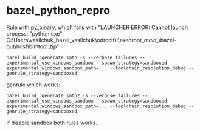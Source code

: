 # bazel_python_repro

Rule with py_binary, which fails with "LAUNCHER ERROR: Cannot launch process: "python.exe" C:\Users\vasilchuk\_bazel_vasilchuk\odrccifu\execroot\__main__\bazel-out\host\bin\tool.zip"
```
bazel build :generate_smth -s --verbose_failures --experimental_use_windows_sandbox --spawn_strategy=sandboxed --experimental_windows_sandbox_path=... --toolchain_resolution_debug --genrule_strategy=sandboxed    
```


genrule which works:
```
bazel build :generate_smth2 -s --verbose_failures --experimental_use_windows_sandbox --spawn_strategy=sandboxed --experimental_windows_sandbox_path=... --toolchain_resolution_debug --genrule_strategy=sandboxed    
```

If disable sandbox both rules works.




